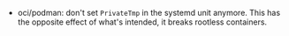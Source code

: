 - oci/podman: don't set `PrivateTmp` in the systemd unit anymore. This has the opposite effect of what's intended, it breaks rootless containers.
